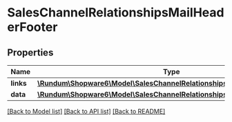 # SalesChannelRelationshipsMailHeaderFooter

## Properties
Name | Type | Description | Notes
------------ | ------------- | ------------- | -------------
**links** | [**\Rundum\Shopware6\Model\SalesChannelRelationshipsMailHeaderFooterLinks**](SalesChannelRelationshipsMailHeaderFooterLinks.md) |  | [optional] 
**data** | [**\Rundum\Shopware6\Model\SalesChannelRelationshipsMailHeaderFooterData**](SalesChannelRelationshipsMailHeaderFooterData.md) |  | [optional] 

[[Back to Model list]](../../README.md#documentation-for-models) [[Back to API list]](../../README.md#documentation-for-api-endpoints) [[Back to README]](../../README.md)

